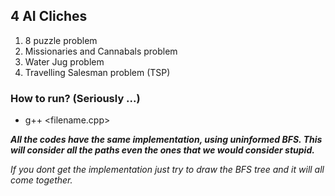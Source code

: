 ## 4 AI Cliches 

1) 8 puzzle problem
2) Missionaries and Cannabals problem
3) Water Jug problem
4) Travelling Salesman problem (TSP)

### How to run? (Seriously ...)

- g++ <filename.cpp>

***All the codes have the same implementation, using uninformed BFS. This will consider all the paths even the ones that we would consider stupid.***

*If you dont get the implementation just try to draw the BFS tree and it will all come together.*
